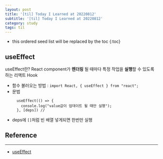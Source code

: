 ```yaml
---
layout: post
title: '[til] Today I Learned at 20220812'
subtitle: '[til] Today I Learned at 20220812'
category: study
tags: til
---
```


* this ordered seed list will be replaced by the toc 
{:toc}

## useEffect
useEffect란? React component가 **렌더링** 될 때마다 특정 작업을 **실행**할 수 있도록 하는 리액트 Hook
  - 함수 불러오는 방법 : `import React, { useEffect } from "react";`
  - 문법
    ```
      useEffect(() => {
        console.log("value값이 업데이트 될 때만 실행");
      }, [deps]) // 
    ```
  - deps에 `[]`처럼 빈 배열 넣게되면 한번만 실행


## Reference
---
  - [useEffect](https://cocoon1787.tistory.com/796)